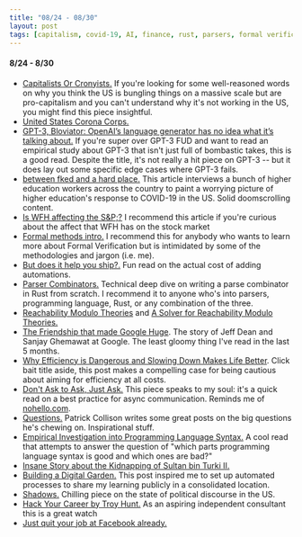 ```yaml
---
title: "08/24 - 08/30"
layout: post
tags: [capitalism, covid-19, AI, finance, rust, parsers, formal verification, work, programming, consulting]
---
```


#### 8/24 - 8/30

* [Capitalists Or Cronyists.](https://www.profgalloway.com/capitalists-or-cronyists) If you're looking for some well-reasoned words on why you think the US is bungling things on a massive scale but are pro-capitalism and you can't understand why it's not working in the US, you might find this piece insightful.
* [United States Corona Corps.](https://www.profgalloway.com/united-states-corona-corps)
* [GPT-3, Bloviator: OpenAI’s language generator has no idea what it’s talking about.](https://www.technologyreview.com/2020/08/22/1007539/gpt3-openai-language-generator-artificial-intelligence-ai-opinion/) If you're super over GPT-3 FUD and want to read an empirical study about GPT-3 that isn't just full of bombastic takes, this is a good read. Despite the title, it's not really a hit piece on GPT-3 -- but it does lay out some specific edge cases where GPT-3 fails.
* [between fked and a hard place.](https://annehelen.substack.com/p/between-fked-and-a-hard-place) This article interviews a bunch of higher education workers across the country to paint a worrying picture of higher education's response to COVID-19 in the US. Solid doomscrolling content.
* [Is WFH affecting the S&P;?](https://themargins.substack.com/p/is-wfh-affecting-the-s-and-p) I recommend this article if you're curious about the affect that WFH has on the stock market
* [Formal methods intro.](https://migue.github.io/post/formal-methods-intro/) I recommend this for anybody who wants to learn more about Formal Verification but is intimidated by some of the methodologies and jargon (i.e. me).
* [But does it help you ship?.](https://thorstenball.com/blog/2020/08/25/but-does-it-help-you-ship/) Fun read on the actual cost of adding automations.
* [Parser Combinators.](https://bodil.lol/parser-combinators/) Technical deep dive on writing a parse combinator in Rust from scratch. I recommend it to anyone who's into parsers, programming language, Rust, or any combination of the three.
* [Reachability Modulo Theories](https://www.microsoft.com/en-us/research/wp-content/uploads/2016/02/rmt.pdf) and [A Solver for Reachability Modulo Theories.](https://www.microsoft.com/en-us/research/wp-content/uploads/2016/02/paper-45.pdf)
* [The Friendship that made Google Huge](https://www.newyorker.com/magazine/2018/12/10/the-friendship-that-made-google-huge). The story of Jeff Dean and Sanjay Ghemawat at Google. The least gloomy thing I've read in the last 5 months.
* [Why Efficiency is Dangerous and Slowing Down Makes Life Better](https://psyche.co/ideas/why-efficiency-is-dangerous-and-slowing-down-makes-life-better). Click bait title aside, this post makes a compelling case for being cautious about aiming for efficiency at all costs.
* [Don't Ask to Ask, Just Ask.](https://dontasktoask.com/) This piece speaks to my soul: it's a quick read on a best practice for async communication. Reminds me of [nohello.com](https://www.nohello.com/).
* [Questions.](https://patrickcollison.com/questions) Patrick Collison writes some great posts on the big questions he's chewing on. Inspirational stuff.
* [Empirical Investigation into Programming Language Syntax.](https://www.vidarholen.net/~vidar/An_Empirical_Investigation_into_Programming_Language_Syntax.pdf) A cool read that attempts to answer the question of "which parts programming language syntax is good and which ones are bad?"
* [Insane Story about the Kidnapping of Sultan bin Turki II.](https://www.vanityfair.com/news/2020/08/how-saudi-prince-sultan-disappeared)
* [Building a Digital Garden.](https://tomcritchlow.com/2019/02/17/building-digital-garden/) This post inspired me to set up automated processes to share my learning publicly in a consolidated location.
* [Shadows.](https://www.profgalloway.com/shadows) Chilling piece on the state of political discourse in the US.
* [Hack Your Career by Troy Hunt.](https://www.youtube.com/watch?v=-MUhcgXBj_A&t=0s) As an aspiring independent consultant this is a great watch
* [Just quit your job at Facebook already.](https://themargins.substack.com/p/facebook-the-pr-firm)
